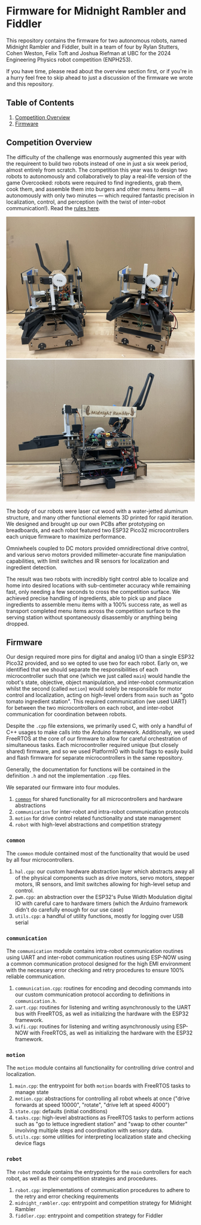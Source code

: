 # Firmware for Midnight Rambler and Fiddler

This repository contains the firmware for two autonomous robots, named Midnight Rambler and Fiddler, built in a team of four by Rylan Stutters, Cohen Weston, Felix Toft and Joshua Riefman at UBC for the 2024 Engineering Physics robot competition (ENPH253).

If you have time, please read about the overview section first, or if you're in a hurry feel free to skip ahead to just a discussion of the firmware we wrote and this repository. 

## Table of Contents

1. [Competition Overview](#competition-overview)
2. [Firmware](#firmware)

## Competition Overview

The difficulty of the challenge was enormously augmented this year with the requireent to build two robots instead of one in just a six week period, almost entirely from scratch. The competition this year was to design two robots to autonomously and collaboratively to play a real-life version of the game Overcooked: robots were required to find ingredients, grab them, cook them, and assemble them into burgers and other menu items — all autonomously with only two minutes — which required fantastic precision in localization, control, and perception (with the twist of inter-robot communication!). Read the [rules here](https://docs.google.com/document/d/1Vxu5wNgwj39HadtlyTthznHr0H7n1BYksZ4to-ojEKY/edit?tab=t.0).

![Fiddler and Midnight Rambler](/media/together.jpeg)
![Midnight Rambler](/media/midnight_rambler.jpeg)

The body of our robots were laser cut wood with a water-jetted aluminum structure, and many other functional elements 3D printed for rapid iteration. We designed and brought up our own PCBs after prototyping on breadboards, and each robot featured two ESP32 Pico32 microcontrollers each unique firmware to maximize performance. 

Omniwheels coupled to DC motors provided omnidirectional drive control, and various servo motors provided millimeter-accurate fine manipulation capabilities, with limit switches and IR sensors for localization and ingredient detection.

The result was two robots with incredibly tight control able to localize and home into desired locations with sub-centimeter accuracy while remaining fast, only needing a few seconds to cross the competition surface. We achieved precise handling of ingredients, able to pick up and place ingredients to assemble menu items with a 100% success rate, as well as transport completed menu items across the competition surface to the serving station without spontaneously disassembly or anything being dropped.

## Firmware

Our design required more pins for digital and analog I/O than a single ESP32 Pico32 provided, and so we opted to use two for each robot. Early on, we identified that we should separate the responsibilities of each microcontroller such that one (which we just called `main`) would handle the robot's state, objective, object manipulation, and inter-robot communication whilst the second (called `motion`) would solely be responsible for motor control and localization, acting on high-level orders from `main` such as "goto tomato ingredient station". This required communication (we used UART) for between the two microcontrollers on each robot, and inter-robot communication for coordination between robots.

Despite the `.cpp` file extensions, we primarily used C, with only a handful of C++ usages to make calls into the Arduino framework. Additionally, we used FreeRTOS at the core of our firmware to allow for careful orchestration of simultaneous tasks.
Each microcontroller required unique (but closely shared) firmware, and so we used PlatformIO with build flags to easily build and flash firmware for separate microcontrollers in the same repository. 

Generally, the documentation for functions will be contained in the definition `.h` and not the implementation `.cpp` files.

We separated our firmware into four modules.
1. [`common`](#common) for shared functionality for all microcontrollers and hardware abstractions
2. `communication` for inter-robot and intra-robot communication protocols
3. `motion` for drive control related functionality and state management
4. `robot` with high-level abstractions and competition strategy

### `common`

The `common` module contained most of the functionality that would be used by all four microcontrollers.
1. `hal.cpp`: our custom hardware abstraction layer which abstracts away all of the physical components such as drive motors, servo motors, stepper motors, IR sensors, and limit switches allowing for high-level setup and control.
2. `pwm.cpp`: an abstraction over the ESP32's Pulse Width Modulation digital IO with careful care to hardware timers (which the Arduino framework didn't do carefully enough for our use case)
3. `utils.cpp`: a handful of utility functions, mostly for logging over USB serial

### `communication`

The `communication` module contains intra-robot communication routines using UART and inter-robot communication routines using ESP-NOW using a common communication protocol designed for the high EMI environment with the necessary error checking and retry procedures to ensure 100% reliable communication.

1. `communication.cpp`: routines for encoding and decoding commands into our custom communication protocol according to definitions in `communication.h`.
2. `uart.cpp`: routines for listening and writing asynchronously to the UART bus with FreeRTOS, as well as initializing the hardware with the ESP32 framework.
3. `wifi.cpp`: routines for listening and writing asynchronously using ESP-NOW with FreeRTOS, as well as initializing the hardware with the ESP32 framework.

### `motion`

The `motion` module contains all functionality for controlling drive control and localization.

1. `main.cpp`: the entrypoint for both `motion` boards with FreeRTOS tasks to manage state
2. `motion.cpp`: abstractions for controlling all robot wheels at once ("drive forwards at speed 10000", "rotate", "drive left at speed 4000")
3. `state.cpp`: defaults (initial conditions)
4. `tasks.cpp`: high-level abstractions as FreeRTOS tasks to perform actions such as "go to lettuce ingredient station" and "swap to other counter" involving multiple steps and coordination with sensory data.
5. `utils.cpp`: some utilities for interpreting localization state and checking device flags 

### `robot`

The `robot` module contains the entrypoints for the `main` controllers for each robot, as well as their competition strategies and procedures.

1. `robot.cpp`: implementations of communication procedures to adhere to the retry and error checking requirements
2. `midnight_rambler.cpp`: entrypoint and competition strategy for Midnight Rambler
3. `fiddler.cpp`: entrypoint and competition strategy for Fiddler
